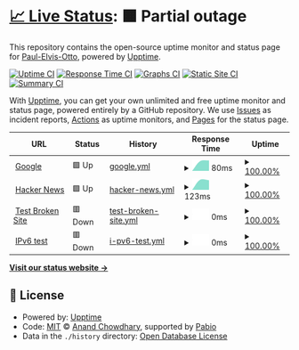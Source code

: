 # [📈 Live Status](https://Paul-Elvis-Otto.github.io/uptime): <!--live status--> **🟧 Partial outage**

This repository contains the open-source uptime monitor and status page for [Paul-Elvis-Otto](https://paul-elvis.com), powered by [Upptime](https://github.com/upptime/upptime).

[![Uptime CI](https://github.com/Paul-Elvis-Otto/uptime/workflows/Uptime%20CI/badge.svg)](https://github.com/Paul-Elvis-Otto/uptime/actions?query=workflow%3A%22Uptime+CI%22)
[![Response Time CI](https://github.com/Paul-Elvis-Otto/uptime/workflows/Response%20Time%20CI/badge.svg)](https://github.com/Paul-Elvis-Otto/uptime/actions?query=workflow%3A%22Response+Time+CI%22)
[![Graphs CI](https://github.com/Paul-Elvis-Otto/uptime/workflows/Graphs%20CI/badge.svg)](https://github.com/Paul-Elvis-Otto/uptime/actions?query=workflow%3A%22Graphs+CI%22)
[![Static Site CI](https://github.com/Paul-Elvis-Otto/uptime/workflows/Static%20Site%20CI/badge.svg)](https://github.com/Paul-Elvis-Otto/uptime/actions?query=workflow%3A%22Static+Site+CI%22)
[![Summary CI](https://github.com/Paul-Elvis-Otto/uptime/workflows/Summary%20CI/badge.svg)](https://github.com/Paul-Elvis-Otto/uptime/actions?query=workflow%3A%22Summary+CI%22)

With [Upptime](https://upptime.js.org), you can get your own unlimited and free uptime monitor and status page, powered entirely by a GitHub repository. We use [Issues](https://github.com/Paul-Elvis-Otto/uptime/issues) as incident reports, [Actions](https://github.com/Paul-Elvis-Otto/uptime/actions) as uptime monitors, and [Pages](https://Paul-Elvis-Otto.github.io/uptime) for the status page.

<!--start: status pages-->
<!-- This summary is generated by Upptime (https://github.com/upptime/upptime) -->
<!-- Do not edit this manually, your changes will be overwritten -->
<!-- prettier-ignore -->
| URL | Status | History | Response Time | Uptime |
| --- | ------ | ------- | ------------- | ------ |
| <img alt="" src="https://icons.duckduckgo.com/ip3/www.google.com.ico" height="13"> [Google](https://www.google.com) | 🟩 Up | [google.yml](https://github.com/Paul-Elvis-Otto/uptime/commits/HEAD/history/google.yml) | <details><summary><img alt="Response time graph" src="./graphs/google/response-time-week.png" height="20"> 80ms</summary><br><a href="https://Paul-Elvis-Otto.github.io/uptime/history/google"><img alt="Response time 80" src="https://img.shields.io/endpoint?url=https%3A%2F%2Fraw.githubusercontent.com%2FPaul-Elvis-Otto%2Fuptime%2FHEAD%2Fapi%2Fgoogle%2Fresponse-time.json"></a><br><a href="https://Paul-Elvis-Otto.github.io/uptime/history/google"><img alt="24-hour response time 80" src="https://img.shields.io/endpoint?url=https%3A%2F%2Fraw.githubusercontent.com%2FPaul-Elvis-Otto%2Fuptime%2FHEAD%2Fapi%2Fgoogle%2Fresponse-time-day.json"></a><br><a href="https://Paul-Elvis-Otto.github.io/uptime/history/google"><img alt="7-day response time 80" src="https://img.shields.io/endpoint?url=https%3A%2F%2Fraw.githubusercontent.com%2FPaul-Elvis-Otto%2Fuptime%2FHEAD%2Fapi%2Fgoogle%2Fresponse-time-week.json"></a><br><a href="https://Paul-Elvis-Otto.github.io/uptime/history/google"><img alt="30-day response time 80" src="https://img.shields.io/endpoint?url=https%3A%2F%2Fraw.githubusercontent.com%2FPaul-Elvis-Otto%2Fuptime%2FHEAD%2Fapi%2Fgoogle%2Fresponse-time-month.json"></a><br><a href="https://Paul-Elvis-Otto.github.io/uptime/history/google"><img alt="1-year response time 80" src="https://img.shields.io/endpoint?url=https%3A%2F%2Fraw.githubusercontent.com%2FPaul-Elvis-Otto%2Fuptime%2FHEAD%2Fapi%2Fgoogle%2Fresponse-time-year.json"></a></details> | <details><summary><a href="https://Paul-Elvis-Otto.github.io/uptime/history/google">100.00%</a></summary><a href="https://Paul-Elvis-Otto.github.io/uptime/history/google"><img alt="All-time uptime 100.00%" src="https://img.shields.io/endpoint?url=https%3A%2F%2Fraw.githubusercontent.com%2FPaul-Elvis-Otto%2Fuptime%2FHEAD%2Fapi%2Fgoogle%2Fuptime.json"></a><br><a href="https://Paul-Elvis-Otto.github.io/uptime/history/google"><img alt="24-hour uptime 100.00%" src="https://img.shields.io/endpoint?url=https%3A%2F%2Fraw.githubusercontent.com%2FPaul-Elvis-Otto%2Fuptime%2FHEAD%2Fapi%2Fgoogle%2Fuptime-day.json"></a><br><a href="https://Paul-Elvis-Otto.github.io/uptime/history/google"><img alt="7-day uptime 100.00%" src="https://img.shields.io/endpoint?url=https%3A%2F%2Fraw.githubusercontent.com%2FPaul-Elvis-Otto%2Fuptime%2FHEAD%2Fapi%2Fgoogle%2Fuptime-week.json"></a><br><a href="https://Paul-Elvis-Otto.github.io/uptime/history/google"><img alt="30-day uptime 100.00%" src="https://img.shields.io/endpoint?url=https%3A%2F%2Fraw.githubusercontent.com%2FPaul-Elvis-Otto%2Fuptime%2FHEAD%2Fapi%2Fgoogle%2Fuptime-month.json"></a><br><a href="https://Paul-Elvis-Otto.github.io/uptime/history/google"><img alt="1-year uptime 100.00%" src="https://img.shields.io/endpoint?url=https%3A%2F%2Fraw.githubusercontent.com%2FPaul-Elvis-Otto%2Fuptime%2FHEAD%2Fapi%2Fgoogle%2Fuptime-year.json"></a></details>
| <img alt="" src="https://icons.duckduckgo.com/ip3/news.ycombinator.com.ico" height="13"> [Hacker News](https://news.ycombinator.com) | 🟩 Up | [hacker-news.yml](https://github.com/Paul-Elvis-Otto/uptime/commits/HEAD/history/hacker-news.yml) | <details><summary><img alt="Response time graph" src="./graphs/hacker-news/response-time-week.png" height="20"> 123ms</summary><br><a href="https://Paul-Elvis-Otto.github.io/uptime/history/hacker-news"><img alt="Response time 123" src="https://img.shields.io/endpoint?url=https%3A%2F%2Fraw.githubusercontent.com%2FPaul-Elvis-Otto%2Fuptime%2FHEAD%2Fapi%2Fhacker-news%2Fresponse-time.json"></a><br><a href="https://Paul-Elvis-Otto.github.io/uptime/history/hacker-news"><img alt="24-hour response time 123" src="https://img.shields.io/endpoint?url=https%3A%2F%2Fraw.githubusercontent.com%2FPaul-Elvis-Otto%2Fuptime%2FHEAD%2Fapi%2Fhacker-news%2Fresponse-time-day.json"></a><br><a href="https://Paul-Elvis-Otto.github.io/uptime/history/hacker-news"><img alt="7-day response time 123" src="https://img.shields.io/endpoint?url=https%3A%2F%2Fraw.githubusercontent.com%2FPaul-Elvis-Otto%2Fuptime%2FHEAD%2Fapi%2Fhacker-news%2Fresponse-time-week.json"></a><br><a href="https://Paul-Elvis-Otto.github.io/uptime/history/hacker-news"><img alt="30-day response time 123" src="https://img.shields.io/endpoint?url=https%3A%2F%2Fraw.githubusercontent.com%2FPaul-Elvis-Otto%2Fuptime%2FHEAD%2Fapi%2Fhacker-news%2Fresponse-time-month.json"></a><br><a href="https://Paul-Elvis-Otto.github.io/uptime/history/hacker-news"><img alt="1-year response time 123" src="https://img.shields.io/endpoint?url=https%3A%2F%2Fraw.githubusercontent.com%2FPaul-Elvis-Otto%2Fuptime%2FHEAD%2Fapi%2Fhacker-news%2Fresponse-time-year.json"></a></details> | <details><summary><a href="https://Paul-Elvis-Otto.github.io/uptime/history/hacker-news">100.00%</a></summary><a href="https://Paul-Elvis-Otto.github.io/uptime/history/hacker-news"><img alt="All-time uptime 100.00%" src="https://img.shields.io/endpoint?url=https%3A%2F%2Fraw.githubusercontent.com%2FPaul-Elvis-Otto%2Fuptime%2FHEAD%2Fapi%2Fhacker-news%2Fuptime.json"></a><br><a href="https://Paul-Elvis-Otto.github.io/uptime/history/hacker-news"><img alt="24-hour uptime 100.00%" src="https://img.shields.io/endpoint?url=https%3A%2F%2Fraw.githubusercontent.com%2FPaul-Elvis-Otto%2Fuptime%2FHEAD%2Fapi%2Fhacker-news%2Fuptime-day.json"></a><br><a href="https://Paul-Elvis-Otto.github.io/uptime/history/hacker-news"><img alt="7-day uptime 100.00%" src="https://img.shields.io/endpoint?url=https%3A%2F%2Fraw.githubusercontent.com%2FPaul-Elvis-Otto%2Fuptime%2FHEAD%2Fapi%2Fhacker-news%2Fuptime-week.json"></a><br><a href="https://Paul-Elvis-Otto.github.io/uptime/history/hacker-news"><img alt="30-day uptime 100.00%" src="https://img.shields.io/endpoint?url=https%3A%2F%2Fraw.githubusercontent.com%2FPaul-Elvis-Otto%2Fuptime%2FHEAD%2Fapi%2Fhacker-news%2Fuptime-month.json"></a><br><a href="https://Paul-Elvis-Otto.github.io/uptime/history/hacker-news"><img alt="1-year uptime 100.00%" src="https://img.shields.io/endpoint?url=https%3A%2F%2Fraw.githubusercontent.com%2FPaul-Elvis-Otto%2Fuptime%2FHEAD%2Fapi%2Fhacker-news%2Fuptime-year.json"></a></details>
| <img alt="" src="https://icons.duckduckgo.com/ip3/thissitedoesnotexist.koj.co.ico" height="13"> [Test Broken Site](https://thissitedoesnotexist.koj.co) | 🟥 Down | [test-broken-site.yml](https://github.com/Paul-Elvis-Otto/uptime/commits/HEAD/history/test-broken-site.yml) | <details><summary><img alt="Response time graph" src="./graphs/test-broken-site/response-time-week.png" height="20"> 0ms</summary><br><a href="https://Paul-Elvis-Otto.github.io/uptime/history/test-broken-site"><img alt="Response time 0" src="https://img.shields.io/endpoint?url=https%3A%2F%2Fraw.githubusercontent.com%2FPaul-Elvis-Otto%2Fuptime%2FHEAD%2Fapi%2Ftest-broken-site%2Fresponse-time.json"></a><br><a href="https://Paul-Elvis-Otto.github.io/uptime/history/test-broken-site"><img alt="24-hour response time 0" src="https://img.shields.io/endpoint?url=https%3A%2F%2Fraw.githubusercontent.com%2FPaul-Elvis-Otto%2Fuptime%2FHEAD%2Fapi%2Ftest-broken-site%2Fresponse-time-day.json"></a><br><a href="https://Paul-Elvis-Otto.github.io/uptime/history/test-broken-site"><img alt="7-day response time 0" src="https://img.shields.io/endpoint?url=https%3A%2F%2Fraw.githubusercontent.com%2FPaul-Elvis-Otto%2Fuptime%2FHEAD%2Fapi%2Ftest-broken-site%2Fresponse-time-week.json"></a><br><a href="https://Paul-Elvis-Otto.github.io/uptime/history/test-broken-site"><img alt="30-day response time 0" src="https://img.shields.io/endpoint?url=https%3A%2F%2Fraw.githubusercontent.com%2FPaul-Elvis-Otto%2Fuptime%2FHEAD%2Fapi%2Ftest-broken-site%2Fresponse-time-month.json"></a><br><a href="https://Paul-Elvis-Otto.github.io/uptime/history/test-broken-site"><img alt="1-year response time 0" src="https://img.shields.io/endpoint?url=https%3A%2F%2Fraw.githubusercontent.com%2FPaul-Elvis-Otto%2Fuptime%2FHEAD%2Fapi%2Ftest-broken-site%2Fresponse-time-year.json"></a></details> | <details><summary><a href="https://Paul-Elvis-Otto.github.io/uptime/history/test-broken-site">100.00%</a></summary><a href="https://Paul-Elvis-Otto.github.io/uptime/history/test-broken-site"><img alt="All-time uptime 100.00%" src="https://img.shields.io/endpoint?url=https%3A%2F%2Fraw.githubusercontent.com%2FPaul-Elvis-Otto%2Fuptime%2FHEAD%2Fapi%2Ftest-broken-site%2Fuptime.json"></a><br><a href="https://Paul-Elvis-Otto.github.io/uptime/history/test-broken-site"><img alt="24-hour uptime 100.00%" src="https://img.shields.io/endpoint?url=https%3A%2F%2Fraw.githubusercontent.com%2FPaul-Elvis-Otto%2Fuptime%2FHEAD%2Fapi%2Ftest-broken-site%2Fuptime-day.json"></a><br><a href="https://Paul-Elvis-Otto.github.io/uptime/history/test-broken-site"><img alt="7-day uptime 100.00%" src="https://img.shields.io/endpoint?url=https%3A%2F%2Fraw.githubusercontent.com%2FPaul-Elvis-Otto%2Fuptime%2FHEAD%2Fapi%2Ftest-broken-site%2Fuptime-week.json"></a><br><a href="https://Paul-Elvis-Otto.github.io/uptime/history/test-broken-site"><img alt="30-day uptime 100.00%" src="https://img.shields.io/endpoint?url=https%3A%2F%2Fraw.githubusercontent.com%2FPaul-Elvis-Otto%2Fuptime%2FHEAD%2Fapi%2Ftest-broken-site%2Fuptime-month.json"></a><br><a href="https://Paul-Elvis-Otto.github.io/uptime/history/test-broken-site"><img alt="1-year uptime 100.00%" src="https://img.shields.io/endpoint?url=https%3A%2F%2Fraw.githubusercontent.com%2FPaul-Elvis-Otto%2Fuptime%2FHEAD%2Fapi%2Ftest-broken-site%2Fuptime-year.json"></a></details>
| <img alt="" src="https://icons.duckduckgo.com/ip3/null.ico" height="13"> [IPv6 test](forwardemail.net) | 🟥 Down | [i-pv6-test.yml](https://github.com/Paul-Elvis-Otto/uptime/commits/HEAD/history/i-pv6-test.yml) | <details><summary><img alt="Response time graph" src="./graphs/i-pv6-test/response-time-week.png" height="20"> 0ms</summary><br><a href="https://Paul-Elvis-Otto.github.io/uptime/history/i-pv6-test"><img alt="Response time 0" src="https://img.shields.io/endpoint?url=https%3A%2F%2Fraw.githubusercontent.com%2FPaul-Elvis-Otto%2Fuptime%2FHEAD%2Fapi%2Fi-pv6-test%2Fresponse-time.json"></a><br><a href="https://Paul-Elvis-Otto.github.io/uptime/history/i-pv6-test"><img alt="24-hour response time 0" src="https://img.shields.io/endpoint?url=https%3A%2F%2Fraw.githubusercontent.com%2FPaul-Elvis-Otto%2Fuptime%2FHEAD%2Fapi%2Fi-pv6-test%2Fresponse-time-day.json"></a><br><a href="https://Paul-Elvis-Otto.github.io/uptime/history/i-pv6-test"><img alt="7-day response time 0" src="https://img.shields.io/endpoint?url=https%3A%2F%2Fraw.githubusercontent.com%2FPaul-Elvis-Otto%2Fuptime%2FHEAD%2Fapi%2Fi-pv6-test%2Fresponse-time-week.json"></a><br><a href="https://Paul-Elvis-Otto.github.io/uptime/history/i-pv6-test"><img alt="30-day response time 0" src="https://img.shields.io/endpoint?url=https%3A%2F%2Fraw.githubusercontent.com%2FPaul-Elvis-Otto%2Fuptime%2FHEAD%2Fapi%2Fi-pv6-test%2Fresponse-time-month.json"></a><br><a href="https://Paul-Elvis-Otto.github.io/uptime/history/i-pv6-test"><img alt="1-year response time 0" src="https://img.shields.io/endpoint?url=https%3A%2F%2Fraw.githubusercontent.com%2FPaul-Elvis-Otto%2Fuptime%2FHEAD%2Fapi%2Fi-pv6-test%2Fresponse-time-year.json"></a></details> | <details><summary><a href="https://Paul-Elvis-Otto.github.io/uptime/history/i-pv6-test">100.00%</a></summary><a href="https://Paul-Elvis-Otto.github.io/uptime/history/i-pv6-test"><img alt="All-time uptime 100.00%" src="https://img.shields.io/endpoint?url=https%3A%2F%2Fraw.githubusercontent.com%2FPaul-Elvis-Otto%2Fuptime%2FHEAD%2Fapi%2Fi-pv6-test%2Fuptime.json"></a><br><a href="https://Paul-Elvis-Otto.github.io/uptime/history/i-pv6-test"><img alt="24-hour uptime 100.00%" src="https://img.shields.io/endpoint?url=https%3A%2F%2Fraw.githubusercontent.com%2FPaul-Elvis-Otto%2Fuptime%2FHEAD%2Fapi%2Fi-pv6-test%2Fuptime-day.json"></a><br><a href="https://Paul-Elvis-Otto.github.io/uptime/history/i-pv6-test"><img alt="7-day uptime 100.00%" src="https://img.shields.io/endpoint?url=https%3A%2F%2Fraw.githubusercontent.com%2FPaul-Elvis-Otto%2Fuptime%2FHEAD%2Fapi%2Fi-pv6-test%2Fuptime-week.json"></a><br><a href="https://Paul-Elvis-Otto.github.io/uptime/history/i-pv6-test"><img alt="30-day uptime 100.00%" src="https://img.shields.io/endpoint?url=https%3A%2F%2Fraw.githubusercontent.com%2FPaul-Elvis-Otto%2Fuptime%2FHEAD%2Fapi%2Fi-pv6-test%2Fuptime-month.json"></a><br><a href="https://Paul-Elvis-Otto.github.io/uptime/history/i-pv6-test"><img alt="1-year uptime 100.00%" src="https://img.shields.io/endpoint?url=https%3A%2F%2Fraw.githubusercontent.com%2FPaul-Elvis-Otto%2Fuptime%2FHEAD%2Fapi%2Fi-pv6-test%2Fuptime-year.json"></a></details>

<!--end: status pages-->

[**Visit our status website →**](https://Paul-Elvis-Otto.github.io/uptime)

## 📄 License

- Powered by: [Upptime](https://github.com/upptime/upptime)
- Code: [MIT](./LICENSE) © [Anand Chowdhary](https://anandchowdhary.com), supported by [Pabio](https://pabio.com)
- Data in the `./history` directory: [Open Database License](https://opendatacommons.org/licenses/odbl/1-0/)
